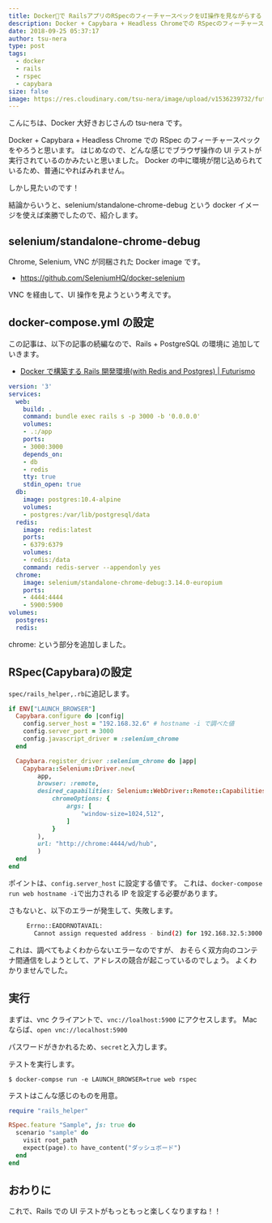 ```yaml
---
title: Dockerで RailsアプリのRSpecのフィーチャースペックをUI操作を見ながらする
description: Docker + Capybara + Headless Chromeでの RSpecのフィーチャースペックでブラウザの動きを見る方法について調べました
date: 2018-09-25 05:37:17
author: tsu-nera
type: post
tags:
  - docker
  - rails
  - rspec
  - capybara
size: false
image: https://res.cloudinary.com/tsu-nera/image/upload/v1536239732/futurismo/thumbnails/rails-logo.png
---
```


こんにちは、Docker 大好きおじさんの tsu-nera です。

Docker + Capybara + Headless Chrome での RSpec のフィーチャースペックをやろうと思います。
はじめなので、どんな感じでブラウザ操作の UI テストが実行されているのかみたいと思いました。
Docker の中に環境が閉じ込められているため、普通にやればみれません。

しかし見たいのです！

結論からいうと、selenium/standalone-chrome-debug という docker イメージを使えば楽勝でしたので、紹介します。

## selenium/standalone-chrome-debug

Chrome, Selenium, VNC が同梱された Docker image です。

- https://github.com/SeleniumHQ/docker-selenium

VNC を経由して、UI 操作を見ようという考えです。

## docker-compose.yml の設定

この記事は、以下の記事の続編なので、Rails + PostgreSQL の環境に 追加していきます。

- [Docker で構築する Rails 開発環境\(with Redis and Postgres\) \| Futurismo](https://futurismo.biz/docker-rails-postgres-redis/)

```yml
version: '3'
services:
  web:
    build: .
    command: bundle exec rails s -p 3000 -b '0.0.0.0'
    volumes:
    - .:/app
    ports:
    - 3000:3000
    depends_on:
    - db
    - redis
    tty: true
    stdin_open: true
  db:
    image: postgres:10.4-alpine
    volumes:
    - postgres:/var/lib/postgresql/data
  redis:
    image: redis:latest
    ports:
    - 6379:6379
    volumes:
    - redis:/data
    command: redis-server --appendonly yes
  chrome:
    image: selenium/standalone-chrome-debug:3.14.0-europium
    ports:
    - 4444:4444
    - 5900:5900
volumes:
  postgres:
  redis:
```

chrome: という部分を追加しました。

## RSpec(Capybara)の設定

`spec/rails_helper,.rb`に追記します。

```ruby
if ENV["LAUNCH_BROWSER"]
  Capybara.configure do |config|
    config.server_host = "192.168.32.6" # hostname -i で調べた値
    config.server_port = 3000
    config.javascript_driver = :selenium_chrome
  end

  Capybara.register_driver :selenium_chrome do |app|
    Capybara::Selenium::Driver.new(
        app,
        browser: :remote,
        desired_capabilities: Selenium::WebDriver::Remote::Capabilities.chrome(
            chromeOptions: {
                args: [
                    "window-size=1024,512",
                ]
            }
        ),
        url: "http://chrome:4444/wd/hub",
        )
  end
end
```

ポイントは、`config.server_host` に設定する値です。
これは、`docker-compose run web hostname -i`で出力される IP を設定する必要があります。

さもないと、以下のエラーが発生して、失敗します。

```bash
     Errno::EADDRNOTAVAIL:
       Cannot assign requested address - bind(2) for 192.168.32.5:3000
```

これは、調べてもよくわからないエラーなのですが、
おそらく双方向のコンテナ間通信をしようとして、アドレスの競合が起こっているのでしょう。
よくわかりませんでした。

## 実行

まずは、vnc クライアントで、`vnc://loalhost:5900` にアクセスします。
Mac ならば、`open vnc://localhost:5900`

パスワードがきかれるため、`secret`と入力します。

テストを実行します。

```
$ docker-compse run -e LAUNCH_BROWSER=true web rspec
```

テストはこんな感じのものを用意。

```ruby
require "rails_helper"

RSpec.feature "Sample", js: true do
  scenario "sample" do
    visit root_path
    expect(page).to have_content("ダッシュボード")
  end
end
```

## おわりに

これで、Rails での UI テストがもっともっと楽しくなりますね！！
